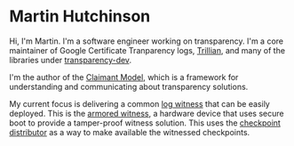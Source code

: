 # Martin Hutchinson

Hi, I'm Martin. I'm a software engineer working on transparency.
I'm a core maintainer of Google Certificate Tranparency logs,
[Trillian](https://github.com/google/trillian), and many of the
libraries under [transparency-dev](https://github.com/transparency-dev).

I'm the author of the [Claimant Model](https://transparency.dev/how-to-design-a-verifiable-system/),
which is a framework for understanding and communicating about transparency solutions.

My current focus is delivering a common [log witness](https://github.com/transparency-dev/witness)
that can be easily deployed. This is the
[armored witness](https://github.com/transparency-dev/armored-witness), a hardware device that
uses secure boot to provide a tamper-proof witness solution.
This uses the [checkpoint distributor](https://github.com/transparency-dev/distributor) as a way
to make available the witnessed checkpoints.
